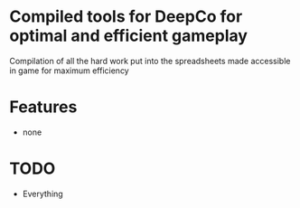 # Compiled tools for DeepCo for optimal and efficient gameplay
Compilation of all the hard work put into the spreadsheets made accessible in game
for maximum efficiency

# Features
- none

# TODO
- Everything
